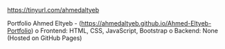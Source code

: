 https://tinyurl.com/ahmedaltyeb

Portfolio Ahmed Eltyeb - (https://ahmedaltyeb.github.io/Ahmed-Eltyeb-Portfolio)
o	Frontend: HTML, CSS, JavaScript, Bootstrap
o	Backend: None (Hosted on GitHub Pages)
